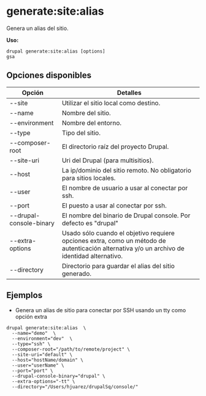 # generate:site:alias
Genera un alias del sitio.

**Uso:**
```
drupal generate:site:alias [options]
gsa
```

## Opciones disponibles
Opción | Detalles
-------|-------------
--site | Utilizar el sitio local como destino.
--name | Nombre del sitio.
--environment | Nombre del entorno.
--type | Tipo del sitio.
--composer-root | El directorio raíz del proyecto Drupal.
--site-uri | Uri del Drupal (para multisitios).
--host | La ip/dominio del sitio remoto. No obligatorio para sitios locales.
--user | El nombre de usuario a usar al conectar por ssh.
--port | El puesto a usar al conectar por ssh.
--drupal-console-binary | El nombre del binario de Drupal console. Por defecto es "drupal"
--extra-options | Usado sólo cuando el objetivo requiere opciones extra, como un método de autenticación alternativa y/o un archivo de identidad alternativo.
--directory | Directorio para guardar el alias del sitio generado.

## Ejemplos
* Genera un alias de sitio para conectar por SSH usando un tty como opción extra
```
drupal generate:site:alias  \
  --name="demo"  \
  --environment="dev"  \
  --type="ssh" \
  --composer-root="/path/to/remote/project" \
  --site-uri="default" \
  --host="hostName/domain" \
  --user="userName" \
  --port="port" \
  --drupal-console-binary="drupal" \
  --extra-options="-tt" \
  --directory="/Users/hjuarez/drupalSq/console/"
```
